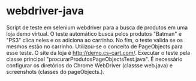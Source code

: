 # webdriver-java
Script de teste em selenium webdriver para a busca de produtos em uma loja demo virtual. O teste automático busca pelos produtos "Batman" e "PS3" clica neles e os adiciona ao carrinho. No fim, o teste valida se os mesmos estão no carrinho. Utilizou-se o conceito de PageObjects para esse teste. O site da loja é http://demo.cs-cart.com/. Executar o teste pela classe principal "procurarProdutosPageObjectsTest.java". É necessário configurar os diretórios do Chrome WebDriver (classse web.java) e screenshots (classes do pageObjects.).
